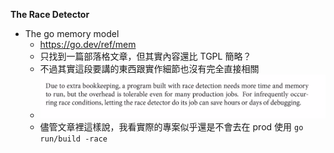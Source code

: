 **The Race Detector**
- The go memory model
	- https://go.dev/ref/mem
	- 只找到一篇部落格文章，但其實內容還比 TGPL 簡略？
	- 不過其實這段要講的東西跟實作細節也沒有完全直接相關
	- ![](ch9/__imgs/ch9.6-0423043558.png)
	- 儘管文章裡這樣說，我看實際的專案似乎還是不會去在 prod 使用 `go run/build -race`